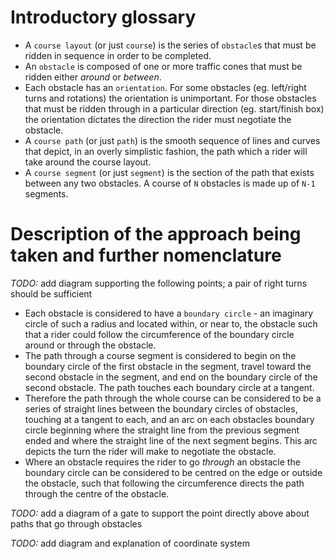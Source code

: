 # Introductory glossary

* A `course layout` (or just `course`) is the series of `obstacle`s that must be ridden in sequence in order to be completed.
* An `obstacle` is composed of one or more traffic cones that must be ridden either _around_ or _between_.
* Each obstacle has an `orientation`. For some obstacles (eg. left/right turns and rotations) the orientation is unimportant. For those obstacles that must be ridden through in a particular direction (eg. start/finish box) the orientation dictates the direction the rider must negotiate the obstacle.
* A `course path` (or just `path`) is the smooth sequence of lines and curves that depict, in an overly simplistic fashion, the path which a rider will take around the course layout.
* A `course segment` (or just `segment`) is the section of the path that exists between any two obstacles. A course of `N` obstacles is made up of `N-1` segments.

# Description of the approach being taken and further nomenclature

*TODO:* add diagram supporting the following points; a pair of right turns should be sufficient

* Each obstacle is considered to have a `boundary circle` - an imaginary circle of such a radius and located within, or near to, the obstacle such that a rider could follow the circumference of the boundary circle around or through the obstacle.
* The path through a course segment is considered to begin on the boundary circle of the first obstacle in the segment, travel toward the second obstacle in the segment, and end on the boundary circle of the second obstacle. The path touches each boundary circle at a tangent.
* Therefore the path through the whole course can be considered to be a series of straight lines between the boundary circles of obstacles, touching at a tangent to each, and an arc on each obstacles boundary circle beginning where the straight line from the previous segment ended and where the straight line of the next segment begins. This arc depicts the turn the rider will make to negotiate the obstacle.
* Where an obstacle requires the rider to go _through_ an obstacle the boundary circle can be considered to be centred on the edge or outside the obstacle, such that following the circumference directs the path through the centre of the obstacle.

*TODO:* add a diagram of a gate to support the point directly above about paths that go through obstacles


*TODO:* add diagram and explanation of coordinate system
